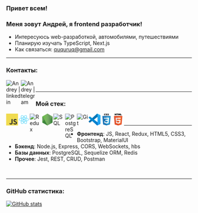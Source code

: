### Привет всем!
### Меня зовут Андрей, я frontend разработчик!

- Интересуюсь web-разработкой, автомобилями, путешествиями
- Планирую изучать TypeScript, Next.js
- Как связаться: ququruq@gmail.com
---
### Контакты:

[<img align="left" alt="Andrey | linkedin" width="40px" src="https://www.freepnglogos.com/uploads/linkedin-logo-design-30.png" />][linkedin]
[<img align="left" alt="Andrey | telegram" width="40px" src="https://img.icons8.com/fluency/48/000000/telegram-app.png" />][telegram]

<br/>

---

### Мой стек:


[<img align="left" alt="JavaScript" width="32px" src="https://raw.githubusercontent.com/github/explore/80688e429a7d4ef2fca1e82350fe8e3517d3494d/topics/javascript/javascript.png" />][git]
[<img align="left" alt="React" width="32px" src="https://raw.githubusercontent.com/github/explore/80688e429a7d4ef2fca1e82350fe8e3517d3494d/topics/react/react.png" />][git]
[<img align="left" alt="Redux"  width="32px" src="https://img.icons8.com/color/48/000000/redux.png"/>][git]
[<img align="left" alt="Node.js" width="32px" src="https://raw.githubusercontent.com/github/explore/80688e429a7d4ef2fca1e82350fe8e3517d3494d/topics/nodejs/nodejs.png" />][git]
[<img align="left" alt="SQL" width="32px" src="https://img.icons8.com/color-glass/48/000000/sql.png"/>][git]
[<img align="left" alt="PostgreSQL" width="32px" src="https://img.icons8.com/color/50/000000/postgreesql.png"/>][git]
[<img align="left" alt="Git" width="32px" src="https://img.icons8.com/color/48/000000/git.png"/>][git]
[<img align="left" alt="Visual Studio Code" width="32px" src="https://raw.githubusercontent.com/github/explore/80688e429a7d4ef2fca1e82350fe8e3517d3494d/topics/visual-studio-code/visual-studio-code.png" />][git]
[<img align="left" alt="CSS3" width="32px" src="https://raw.githubusercontent.com/github/explore/80688e429a7d4ef2fca1e82350fe8e3517d3494d/topics/css/css.png" />][git]
[<img align="left" alt="HTML5" width="32px" src="https://raw.githubusercontent.com/github/explore/80688e429a7d4ef2fca1e82350fe8e3517d3494d/topics/html/html.png" />][git]

<br/>

---

- **Фронтенд**: JS, React, Redux, HTML5, CSS3, Bootstrap, MaterialUI
- **Бэкенд**: Node.js, Express, CORS, WebSockets, hbs
- **Базы данных**: PostgreSQL, Sequelize ORM, Redis
- **Прочее**: Jest, REST, CRUD, Postman
<br/>

---

### GitHub cтатистика:
[![GitHub stats](https://github-readme-stats.vercel.app/api?username=AndreyOhotnikov&hide=issues&count_private=true&show_icons=true&theme=nightowl)](https://github.com/AndreyOhotnikov)



[linkedin]: www.linkedin.com/in/AndreyOhotnikov-690a2b219
[telegram]: https://t.me/krages78 
[git]: https://github.com/AndreyOhotnikov
